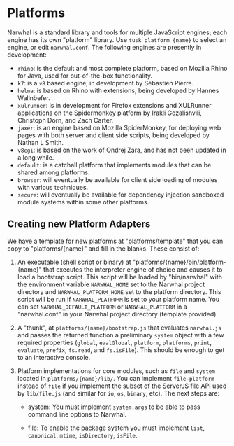 
Platforms
=========

Narwhal is a standard library and tools for multiple JavaScript engines; each engine has its own "platform" library.  Use `tusk platform {name}` to select an engine, or edit `narwhal.conf`.  The following engines are presently in development:

* `rhino`: is the default and most complete platform, based on Mozilla Rhino for Java, used for out-of-the-box functionality.
* `k7`: is a `v8` based engine, in development by Sébastien Pierre.
* `helma`: is based on Rhino with extensions, being developed by Hannes Wallnöefer.
* `xulrunner`: is in development for Firefox extensions and XULRunner applications on the Spidermonkey platform by Irakli Gozalishvili, Christoph Dorn, and Zach Carter.
* `jaxer`: is an engine based on Mozilla SpiderMonkey, for deploying web pages with both server and client side scripts, being developed by Nathan L Smith.
* `v8cgi`: is based on the work of Ondrej Zara, and has not been updated in a long while.
* `default`: is a catchall platform that implements modules that can be shared among platforms.
* `browser`: will eventually be available for client side loading of modules with various techniques.
* `secure`: will eventually be available for dependency injection sandboxed module systems within some other platforms.


Creating new Platform Adapters
------------------------------

We have a template for new platforms at "platforms/template" that you can copy to "platforms/{name}" and fill in the blanks.  These consist of:

1. An executable (shell script or binary) at "platforms/{name}/bin/platform-{name}" that executes the interpreter engine of choice and causes it to load a bootstrap script.  This script will be loaded by "bin/narwhal" with the environment variable `NARWHAL_HOME` set to the Narwhal project directory and `NARWHAL_PLATFORM_HOME` set to the platform directory.  This script will be run if `NARWHAL_PLATFORM` is set to your platform name.  You can set `NARWHAL_DEFAULT_PLATFORM` or `NARWHAL_PLATFORM` in a "narwhal.conf" in your Narwhal project directory (template provided).

2. A "thunk", at `platforms/{name}/bootstrap.js` that evaluates `narwhal.js` and passes the returned function a preliminary `system` object with a few required properties (`global`, `evalGlobal`, `platform`, `platforms`, `print`, `evaluate`, `prefix`, `fs.read`, and `fs.isFile`). This should be enough to get to an interactive console.

3. Platform implementations for core modules, such as `file` and `system` located in `platforms/{name}/lib/`.  You can implement `file-platform` instead of `file` if you implement the subset of the ServerJS file API used by `lib/file.js` (and similar for `io`, `os`, `binary`, etc). The next steps are:

    * system: You must implement `system.args` to be able to pass command line options to Narwhal.

    * file: To enable the package system you must implement `list`, `canonical`, `mtime`, `isDirectory`, `isFile`.

